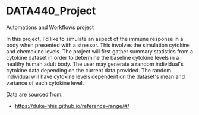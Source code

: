 # DATA440_Project
Automations and Workflows project

In this project, I'd like to simulate an aspect of the immune response in a body when presented with a stressor. This involves the simulation cytokine and chemokine levels. The project will first gather summary statistics from a cytokine dataset in order to determine the baseline cytokine levels in a healthy human adult body. The user may generate a random individual's cytokine data depending on the current data provided. The random individual will have cytokine levels dependent on the dataset's mean and variance of each cytokine level.


Data are sourced from:
- https://duke-hhis.github.io/reference-range/#/
